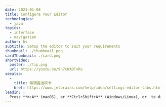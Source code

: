 ```yaml
---
date: 2021-01-08
title: Configure Your Editor
technologies:
  - java
topics:
  - interface
  - navigation
author: hs
subtitle: Setup the editor to suit your requirements
thumbnail: ./thumbnail.png
cardThumbnail: ./card.png
shortVideo:
  poster: ./tip.png
  url: https://youtu.be/9n7cWADTvRo
seealso:
  - 
    title: 编辑器选项卡
    href: https://www.jetbrains.com/help/idea/settings-editor-tabs.html
leadin: |
  Press **⌘⇧A** (macOS), or **Ctrl+Shift+A** (Windows/Linux), or  to display **Find Actions** and then you can type _tab placement_, _navigation bar_, _tool windows_ to modify or disable these elements.
---
```


